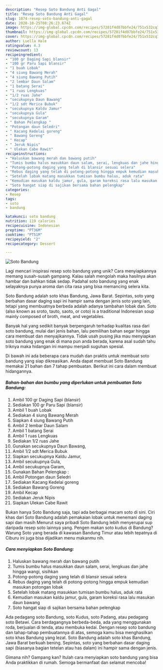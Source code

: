 ```yaml
---
description: "Resep Soto Bandung Anti Gagal"
title: "Resep Soto Bandung Anti Gagal"
slug: 1074-resep-soto-bandung-anti-gagal
date: 2020-10-25T08:26:23.674Z
image: https://img-global.cpcdn.com/recipes/57281f4d07bbfe24/751x532cq70/soto-bandung-foto-resep-utama.jpg
thumbnail: https://img-global.cpcdn.com/recipes/57281f4d07bbfe24/751x532cq70/soto-bandung-foto-resep-utama.jpg
cover: https://img-global.cpcdn.com/recipes/57281f4d07bbfe24/751x532cq70/soto-bandung-foto-resep-utama.jpg
author: Luella Hale
ratingvalue: 4.3
reviewcount: 13
recipeingredient:
- "100 gr Daging Sapi blansir"
- "100 gr Paru Sapi blansir"
- "1 buah Lobak"
- "4 siung Bawang Merah"
- "4 siung Bawang Putih"
- "2 lembar Daun Salam"
- "1 batang Serai"
- "1 ruas Lengkuas"
- "1/2 ruas Jahe"
- "secukupnya Daun Bawang"
- "1/2 sdt Merica Bubuk"
- "secukupnya Kaldu Jamur"
- "secukupnya Gula"
- "secukupnya Garam"
- " Bahan Pelengkap "
- "Potongan daun Seledri"
- " Kacang Kedelai goreng"
- " Bawang Goreng"
- " Kecap"
- " Jeruk Nipis"
- " Ulekan Cabe Rawit"
recipeinstructions:
- "Haluskan bawang merah dan bawang putih"
- "Tumis bumbu halus masukkan daun salam, serai, lengkuas dan jahe hingga wangi, sisihkan"
- "Potong-potong daging yang telah di blansir sesuai selera"
- "Rebus daging yang telah di potong-potong hingga empuk kemudian masukan potongan lobak"
- "Setelah lobak matang masukkan tumisan bumbu halus, aduk rata"
- "Kemudian masukan kaldu jamur, gula, garam koreksi rasa lalu masukan daun bawang"
- "Soto hangat siap di sajikan bersama bahan pelengkap"
categories:
- Resep
tags:
- soto
- bandung

katakunci: soto bandung 
nutrition: 119 calories
recipecuisine: Indonesian
preptime: "PT36M"
cooktime: "PT51M"
recipeyield: "2"
recipecategory: Dessert

---
```



![Soto Bandung](https://img-global.cpcdn.com/recipes/57281f4d07bbfe24/751x532cq70/soto-bandung-foto-resep-utama.jpg)

Lagi mencari inspirasi resep soto bandung yang unik? Cara menyiapkannya memang susah-susah gampang. Kalau salah mengolah maka hasilnya akan hambar dan bahkan tidak sedap. Padahal soto bandung yang enak selayaknya punya aroma dan cita rasa yang bisa memancing selera kita.

Soto Bandung adalah soto khas Bandung, Jawa Barat. Sepintas, soto yang berbahan dasar daging sapi ini hampir sama dengan jenis soto yang lain, tetapi yang membuatnya berbeda adalah adanya tambahan lobak dan. Soto (also known as sroto, tauto, saoto, or coto) is a traditional Indonesian soup mainly composed of broth, meat, and vegetables.

Banyak hal yang sedikit banyak berpengaruh terhadap kualitas rasa dari soto bandung, mulai dari jenis bahan, lalu pemilihan bahan segar hingga cara membuat dan menyajikannya. Tidak usah pusing jika mau menyiapkan soto bandung yang enak di mana pun anda berada, karena asal sudah tahu triknya maka hidangan ini mampu menjadi suguhan spesial.


Di bawah ini ada beberapa cara mudah dan praktis untuk membuat soto bandung yang siap dikreasikan. Anda dapat membuat Soto Bandung memakai 21 bahan dan 7 tahap pembuatan. Berikut ini cara dalam membuat hidangannya.

<!--inarticleads1-->

##### Bahan-bahan dan bumbu yang diperlukan untuk pembuatan Soto Bandung:

1. Ambil 100 gr Daging Sapi (blansir)
1. Sediakan 100 gr Paru Sapi (blansir)
1. Ambil 1 buah Lobak
1. Sediakan 4 siung Bawang Merah
1. Siapkan 4 siung Bawang Putih
1. Ambil 2 lembar Daun Salam
1. Ambil 1 batang Serai
1. Ambil 1 ruas Lengkuas
1. Sediakan 1/2 ruas Jahe
1. Gunakan secukupnya Daun Bawang,
1. Ambil 1/2 sdt Merica Bubuk
1. Siapkan secukupnya Kaldu Jamur,
1. Ambil secukupnya Gula,
1. Ambil secukupnya Garam,
1. Gunakan  Bahan Pelengkap :
1. Ambil Potongan daun Seledri
1. Sediakan  Kacang Kedelai goreng
1. Sediakan  Bawang Goreng
1. Ambil  Kecap
1. Sediakan  Jeruk Nipis
1. Siapkan  Ulekan Cabe Rawit


Bukan hanya Soto Bandung saja, tapi ada berbagai macam soto di sini. Ciri khas dari Soto Bandung adalah pemakaian lobak untuk menemani daging sapi dan masih Menurut saya pribadi Soto Bandung lebih menyerupai sup daripada resep soto lainnya yang. Pengen makan soto kudus di Bandung? Warung Soto yang berada di kawasan Bandung Timur atau lebih tepatnya di Ciburu ini juga bisa dijadikan menu makanmu nih. 

<!--inarticleads2-->

##### Cara menyiapkan Soto Bandung:

1. Haluskan bawang merah dan bawang putih
1. Tumis bumbu halus masukkan daun salam, serai, lengkuas dan jahe hingga wangi, sisihkan
1. Potong-potong daging yang telah di blansir sesuai selera
1. Rebus daging yang telah di potong-potong hingga empuk kemudian masukan potongan lobak
1. Setelah lobak matang masukkan tumisan bumbu halus, aduk rata
1. Kemudian masukan kaldu jamur, gula, garam koreksi rasa lalu masukan daun bawang
1. Soto hangat siap di sajikan bersama bahan pelengkap


Ada pedagang soto Bandung, soto Kudus, soto Padang, atau pedagang soto Betawi. Cara berdagangnya berbeda-beda, ada yang menggunakan roda, berjualan di tenda, atau membuka kedai. Dengan resep soto bandung dan tahap-tahap pembuatannya di atas, semoga kamu bisa menghasilkan soto khas Bandung yang lezat. Soto Bandung adalah soto khas Bandung, Jawa Barat berkuah bening. Sepintas, soto yang berbahan dasar daging sapi (biasanya bagian tetelan atau has dalam) ini hampir sama dengan jenis. 

Gimana nih? Gampang kan? Itulah cara menyiapkan soto bandung yang bisa Anda praktikkan di rumah. Semoga bermanfaat dan selamat mencoba!
